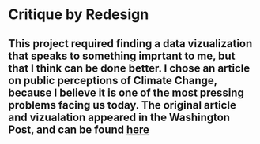 # Critique by Redesign

## This project required finding a data vizualization that speaks to something imprtant to me, but that I think can be done better. I chose an article on public perceptions of Climate Change, because I believe it is one of the most pressing problems facing us today. The original article and vizualation appeared in the Washington Post, and can be found [here](https://www.washingtonpost.com/climate-environment/americans-increasingly-see-climate-change-as-a-crisis-poll-shows/2019/09/12/74234db0-cd2a-11e9-87fa-8501a456c003_story.html)

